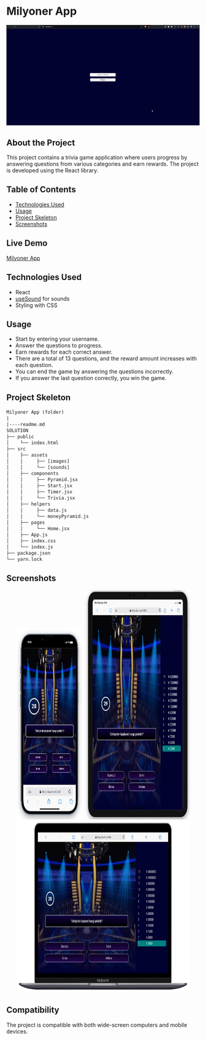 # Milyoner App

<div align="center">
  <img src="./src/assets/readmeImages/milyoner-app.gif" />
</div>

## About the Project

This project contains a trivia game application where users progress by answering questions from various categories and earn rewards. The project is developed using the React library.

## Table of Contents

- [Technologies Used](#technologies-used)
- [Usage](#usage)
- [Project Skeleton](#project-skeleton)
- [Screenshots](#screenshots)

## Live Demo

[Milyoner App](https://milyoner-app.vercel.app/)

## Technologies Used

- React
- [useSound](https://www.npmjs.com/package/use-sound) for sounds
- Styling with CSS

## Usage

- Start by entering your username.
- Answer the questions to progress.
- Earn rewards for each correct answer.
- There are a total of 13 questions, and the reward amount increases with each question.
- You can end the game by answering the questions incorrectly.
- If you answer the last question correctly, you win the game.

## Project Skeleton

```
Milyoner App (folder)
|
|----readme.md         
SOLUTION
├── public
│    └── index.html
├── src
│    ├── assets
│    │     ├── [images]
│    │     └── [sounds]
│    ├── components
│    │     ├── Pyramid.jsx
│    │     ├── Start.jsx          
│    │     ├── Timer.jsx          
│    │     └── Trivia.jsx 
│    ├── helpers
│    │     ├── data.js        
│    │     └── moneyPyramid.js   
│    ├── pages   
│    │     └── Home.jsx 
│    ├── App.js
│    ├── index.css
│    └── index.js
├── package.json
└── yarn.lock
```

## Screenshots

<div align="center">
  <img src="./src/assets/readmeImages/Screenshot_1.jpg"  width="35%" height="500" />
  <img src="./src/assets/readmeImages/Screenshot_2.jpg"  width="55%" height="600" />
  <img src="./src/assets/readmeImages/Screenshot_3.jpg"  width="90.5%" height="450" />
</div>

## Compatibility

The project is compatible with both wide-screen computers and mobile devices.
